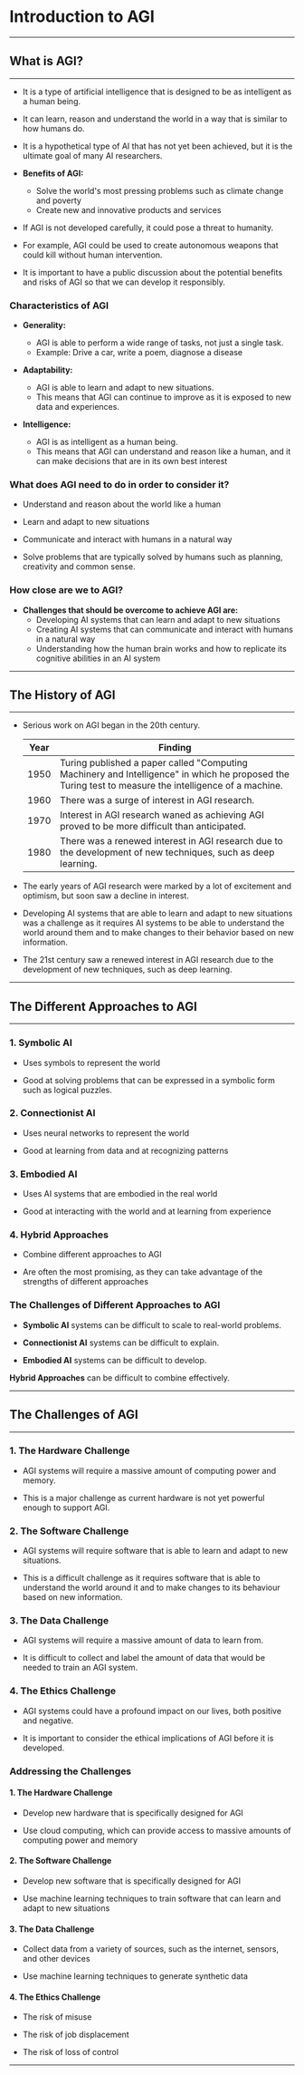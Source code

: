 # Introduction to AGI
<hr>

## What is AGI?
<hr>

* It is a type of artificial intelligence that is designed to be as intelligent as a human being.

* It can learn, reason and understand the world in a way that is similar to how humans do.

* It is a hypothetical type of AI that has not yet been achieved, but it is the ultimate goal of many AI researchers.

* **Benefits of AGI:**
    * Solve the world's most pressing problems such as climate change and poverty
    * Create new and innovative products and services

* If AGI is not developed carefully, it could pose a threat to humanity.

* For example, AGI could be used to create autonomous weapons that could kill without human intervention.

* It is important to have a public discussion about the potential benefits and risks of AGI so that we can develop it responsibly.

### Characteristics of AGI

* **Generality:**
    * AGI is able to perform a wide range of tasks, not just a single task.
    * Example: Drive a car, write a poem, diagnose a disease

* **Adaptability:**
    * AGI is able to learn and adapt to new situations.
    * This means that AGI can continue to improve as it is exposed to new data and experiences.

* **Intelligence:**
    * AGI is as intelligent as a human being.
    * This means that AGI can understand and reason like a human, and it can make decisions that are in its own best interest

### What does AGI need to do in order to consider it?

* Understand and reason about the world like a human

* Learn and adapt to new situations

* Communicate and interact with humans in a natural way

* Solve problems that are typically solved by humans such as planning, creativity and common sense.

### How close are we to AGI?

* **Challenges that should be overcome to achieve AGI are:**
    * Developing AI systems that can learn and adapt to new situations
    * Creating AI systems that can communicate and interact with humans in a natural way
    * Understanding how the human brain works and how to replicate its cognitive abilities in an AI system
<hr>

## The History of AGI
<hr>

* Serious work on AGI began in the 20th century.

    | Year | Finding |
    |----------|----------|
    | 1950    | Turing published a paper called "Computing Machinery and Intelligence" in which he proposed the Turing test to measure the intelligence of a machine.     |
    | 1960    | There was a surge of interest in AGI research.     |
    | 1970    | Interest in AGI research waned as achieving AGI proved to be more difficult than anticipated.     |
    | 1980    | There was a renewed interest in AGI research due to the development of new techniques, such as deep learning.     |

* The early years of AGI research were marked by a lot of excitement and optimism, but soon saw a decline in interest.

* Developing AI systems that are able to learn and adapt to new situations was a challenge as it requires AI systems to be able to understand the world around them and to make changes to their behavior based on new information.

* The 21st century saw a renewed interest in AGI research due to the development of new techniques, such as deep learning.
<hr>

## The Different Approaches to AGI
<hr>

### 1. Symbolic AI

* Uses symbols to represent the world

* Good at solving problems that can be expressed in a symbolic form such as logical puzzles.

### 2. Connectionist AI

* Uses neural networks to represent the world

* Good at learning from data and at recognizing patterns

### 3. Embodied AI

* Uses AI systems that are embodied in the real world

* Good at interacting with the world and at learning from experience

### 4. Hybrid Approaches

* Combine different approaches to AGI

* Are often the most promising, as they can take advantage of the strengths of different approaches

### The Challenges of Different Approaches to AGI

* **Symbolic AI** systems can be difficult to scale to real-world problems.

* **Connectionist AI** systems can be difficult to explain.

* **Embodied AI** systems can be difficult to develop.

**Hybrid Approaches** can be difficult to combine effectively.
<hr>

## The Challenges of AGI
<hr>

### 1. The Hardware Challenge

* AGI systems will require a massive amount of computing power and memory.

* This is a major challenge as current hardware is not yet powerful enough to support AGI.

### 2. The Software Challenge

* AGI systems will require software that is able to learn and adapt to new situations.

* This is a difficult challenge as it requires software that is able to understand the world around it and to make changes to its behaviour based on new information.

### 3. The Data Challenge

* AGI systems will require a massive amount of data to learn from.

* It is difficult to collect and label the amount of data that would be needed to train an AGI system.

### 4. The Ethics Challenge

* AGI systems could have a profound impact on our lives, both positive and negative.

* It is important to consider the ethical implications of AGI before it is developed.

### Addressing the Challenges

#### 1. The Hardware Challenge

* Develop new hardware that is specifically designed for AGI

* Use cloud computing, which can provide access to massive amounts of computing power and memory

#### 2. The Software Challenge

* Develop new software that is specifically designed for AGI

* Use machine learning techniques to train software that can learn and adapt to new situations

#### 3. The Data Challenge

* Collect data from a variety of sources, such as the internet, sensors, and other devices

* Use machine learning techniques to generate synthetic data

#### 4. The Ethics Challenge

* The risk of misuse

* The risk of job displacement

* The risk of loss of control
<hr>
